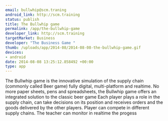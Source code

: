 ```yaml
--- 
email: bullwhip@scm.traning
android_link: http://scm.training
status: publish
title: The Bullwhip game
permalink: /app/the-bullwhip-game
developer_link: http://scm.training
targetMarket: Business
developer: "The Business Game "
thumb: /uploads/app/2014-08/2014-08-08-the-bullwhip-game.gif
devices: 
- android
date: 2014-08-08 13:25:12.858492 +00:00
type: app
---
```


The Bullwhip game is the innovative simulation of the supply chain (commonly called Beer game) fully digital, multi-platform and realtime.
No more paper sheets, pens and spreadsheets, the Bullwhip game offers an integrated solution to the classic beer game
Each player plays a role in the supply chain, can take decisions on its position and receives orders and the goods delivered by the other players. Player can compete in different supply chains. The teacher can monitor in realtime the progess
